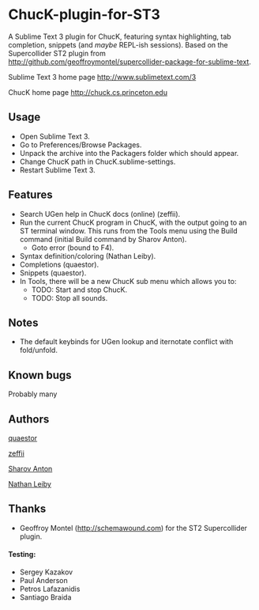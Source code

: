 ChucK-plugin-for-ST3
====================

A Sublime Text 3 plugin for ChucK, featuring syntax highlighting, tab completion, snippets (and *maybe* REPL-ish sessions). Based on the Supercollider ST2 plugin from http://github.com/geoffroymontel/supercollider-package-for-sublime-text.

Sublime Text 3 home page
http://www.sublimetext.com/3

ChucK home page
http://chuck.cs.princeton.edu

## Usage
- Open Sublime Text 3.
- Go to Preferences/Browse Packages.
- Unpack the archive into the Packagers folder which should appear.
- Change ChucK path in ChucK.sublime-settings.
- Restart Sublime Text 3.

## Features
- Search UGen help in ChucK docs (online) (zeffii).
- Run the current ChucK program in ChucK, with the output going
    to an ST terminal window. This runs from the Tools menu
    using the Build command (initial Build command by Sharov Anton).
  - Goto error (bound to F4).
- Syntax definition/coloring (Nathan Leiby).
- Completions (quaestor).
- Snippets (quaestor).
- In Tools, there will be a new ChucK sub menu which allows you to:
  - TODO: Start and stop ChucK.
  - TODO: Stop all sounds.

## Notes
- The default keybinds for UGen lookup and iternotate conflict with fold/unfold.

## Known bugs
Probably many

## Authors
[quaestor](http://github.com/tildebyte)

[zeffii](http://www.coursera.org/user/i/daff1a17ed112d8df2602bc10fa57a3b)

[Sharov Anton](http://www.coursera.org/user/i/6591636f6ce50babb61bb547c721fac4)

[Nathan Leiby](http://github.com/nathanleiby)

## Thanks

- Geoffroy Montel (http://schemawound.com) for the ST2 Supercollider plugin.

#### Testing:

- Sergey Kazakov
- Paul Anderson
- Petros Lafazanidis
- Santiago Braida
